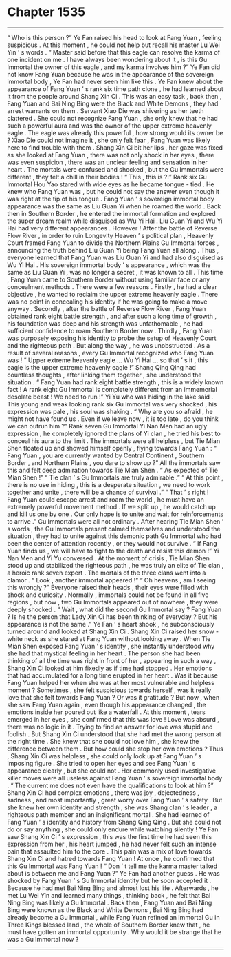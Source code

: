 
# Chapter 1535


---

“ Who is this person ?” Ye Fan raised his head to look at Fang Yuan , feeling suspicious .
At this moment , he could not help but recall his master Lu Wei Yin ’ s words .
“ Master said before that this eagle can resolve the karma of one incident on me . I have always been wondering about it , is this Gu Immortal the owner of this eagle , and my karma involves him ?”
Ye Fan did not know Fang Yuan because he was in the appearance of the sovereign immortal body , Ye Fan had never seen him like this .
Ye Fan knew about the appearance of Fang Yuan ’ s rank six time path clone , he had learned about it from the people around Shang Xin Ci . This was an easy task , back then , Fang Yuan and Bai Ning Bing were the Black and White Demons , they had arrest warrants on them .
Servant Xiao Die was shivering as her teeth clattered .
She could not recognize Fang Yuan , she only knew that he had such a powerful aura and was the owner of the upper extreme heavenly eagle . The eagle was already this powerful , how strong would its owner be ?
Xiao Die could not imagine it , she only felt fear , Fang Yuan was likely here to find trouble with them .
Shang Xin Ci bit her lips , her gaze was fixed as she looked at Fang Yuan , there was not only shock in her eyes , there was even suspicion , there was an unclear feeling and sensation in her heart .
The mortals were confused and shocked , but the Gu Immortals were different , they felt a chill in their bodies !
“ This , this is ?!” Rank six Gu Immortal Hou Yao stared with wide eyes as he became tongue - tied . He knew who Fang Yuan was , but he could not say the answer even though it was right at the tip of his tongue .
Fang Yuan ’ s sovereign immortal body appearance was the same as Liu Guan Yi when he roamed the world .
Back then in Southern Border , he entered the immortal formation and explored the super dream realm while disguised as Wu Yi Hai .
Liu Guan Yi and Wu Yi Hai had very different appearances .
However ! After the battle of Reverse Flow River , in order to ruin Longevity Heaven ’ s political plan , Heavenly Court framed Fang Yuan to divide the Northern Plains Gu Immortal forces , announcing the truth behind Liu Guan Yi being Fang Yuan all along .
Thus , everyone learned that Fang Yuan was Liu Guan Yi and had also disguised as Wu Yi Hai . His sovereign immortal body ’ s appearance , which was the same as Liu Guan Yi , was no longer a secret , it was known to all .
This time , Fang Yuan came to Southern Border without using familiar face or any concealment methods .
There were a few reasons .
Firstly , he had a clear objective , he wanted to reclaim the upper extreme heavenly eagle . There was no point in concealing his identity if he was going to make a move anyway .
Secondly , after the battle of Reverse Flow River , Fang Yuan obtained rank eight battle strength , and after such a long time of growth , his foundation was deep and his strength was unfathomable , he had sufficient confidence to roam Southern Border now .
Thirdly , Fang Yuan was purposely exposing his identity to probe the setup of Heavenly Court and the righteous path . But along the way , he was unobstructed .
As a result of several reasons , every Gu Immortal recognized who Fang Yuan was !
“ Upper extreme heavenly eagle … Wu Yi Hai … so that ’ s it , this eagle is the upper extreme heavenly eagle !” Shang Qing Qing had countless thoughts , after linking them together , she understood the situation .
“ Fang Yuan had rank eight battle strength , this is a widely known fact ! A rank eight Gu Immortal is completely different from an immemorial desolate beast ! We need to run !” Yi Yu who was hiding in the lake said .
This young and weak looking rank six Gu Immortal was very shocked , his expression was pale , his soul was shaking .
“ Why are you so afraid , he might not have found us . Even if we leave now , it is too late , do you think we can outrun him ?” Rank seven Gu Immortal Yi Nan Men had an ugly expression , he completely ignored the plans of Yi clan , he tried his best to conceal his aura to the limit .
The immortals were all helpless , but Tie Mian Shen floated up and showed himself openly , flying towards Fang Yuan : “ Fang Yuan , you are currently wanted by Central Continent , Southern Border , and Northern Plains , you dare to show up ?”
All the immortals saw this and felt deep admiration towards Tie Mian Shen .
“ As expected of Tie Mian Shen !”
“ Tie clan ’ s Gu Immortals are truly admirable .”
“ At this point , there is no use in hiding , this is a desperate situation , we need to work together and unite , there will be a chance of survival .”
“ That ’ s right ! Fang Yuan could escape arrest and roam the world , he must have an extremely powerful movement method . If we split up , he would catch up and kill us one by one . Our only hope is to unite and wait for reinforcements to arrive .”
Gu Immortals were all not ordinary .
After hearing Tie Mian Shen ’ s words , the Gu Immortals present calmed themselves and understood the situation , they had to unite against this demonic path Gu Immortal who had been the center of attention recently , or they would not survive .
“ If Fang Yuan finds us , we will have to fight to the death and resist this demon !” Yi Nan Men and Yi Yu conversed .
At the moment of crisis , Tie Mian Shen stood up and stabilized the righteous path , he was truly an elite of Tie clan , a heroic rank seven expert .
The mortals of the three clans went into a clamor .
“ Look , another immortal appeared !”
“ Oh heavens , am I seeing this wrongly ?”
Everyone raised their heads , their eyes were filled with shock and curiosity .
Normally , immortals could not be found in all five regions , but now , two Gu Immortals appeared out of nowhere , they were deeply shocked .
“ Wait , what did the second Gu Immortal say ? Fang Yuan ? Is he the person that Lady Xin Ci has been thinking of everyday ? But his appearance is not the same .” Ye Fan ’ s heart shook , he subconsciously turned around and looked at Shang Xin Ci .
Shang Xin Ci raised her snow - white neck as she stared at Fang Yuan without looking away .
When Tie Mian Shen exposed Fang Yuan ’ s identity , she instantly understood why she had that mystical feeling in her heart .
The person she had been thinking of all the time was right in front of her , appearing in such a way , Shang Xin Ci looked at him fixedly as if time had stopped .
Her emotions that had accumulated for a long time erupted in her heart .
Was it because Fang Yuan helped her when she was at her most vulnerable and helpless moment ?
Sometimes , she felt suspicious towards herself , was it really love that she felt towards Fang Yuan ?
Or was it gratitude ?
But now , when she saw Fang Yuan again , even though his appearance changed , the emotions inside her poured out like a waterfall .
At this moment , tears emerged in her eyes , she confirmed that this was love !
Love was absurd , there was no logic in it .
Trying to find an answer for love was stupid and foolish .
But Shang Xin Ci understood that she had met the wrong person at the right time .
She knew that she could not love him , she knew the difference between them . But how could she stop her own emotions ?
Thus , Shang Xin Ci was helpless , she could only look up at Fang Yuan ’ s imposing figure .
She tried to open her eyes and see Fang Yuan ’ s appearance clearly , but she could not . Her commonly used investigative killer moves were all useless against Fang Yuan ’ s sovereign immortal body .
“ The current me does not even have the qualifications to look at him ?” Shang Xin Ci had complex emotions , there was joy , dejectedness , sadness , and most importantly , great worry over Fang Yuan ’ s safety .
But she knew her own identity and strength , she was Shang clan ’ s leader , a righteous path member and an insignificant mortal .
She had learned of Fang Yuan ’ s identity and history from Shang Qing Qing .
But she could not do or say anything , she could only endure while watching silently !
Ye Fan saw Shang Xin Ci ’ s expression , this was the first time he had seen this expression from her , his heart jumped , he had never felt such an intense pain that assaulted him to the core .
This pain was a mix of love towards Shang Xin Ci and hatred towards Fang Yuan !
At once , he confirmed that this Gu Immortal was Fang Yuan !
“ Don ’ t tell me the karma master talked about is between me and Fang Yuan ?” Ye Fan had another guess .
He was shocked by Fang Yuan ’ s Gu Immortal identity but he soon accepted it .
Because he had met Bai Ning Bing and almost lost his life . Afterwards , he met Lu Wei Yin and learned many things , thinking back , he felt that Bai Ning Bing was likely a Gu Immortal .
Back then , Fang Yuan and Bai Ning Bing were known as the Black and White Demons , Bai Ning Bing had already become a Gu Immortal , while Fang Yuan refined an Immortal Gu in Three Kings blessed land , the whole of Southern Border knew that , he must have gotten an immortal opportunity . Why would it be strange that he was a Gu Immortal now ?

---

